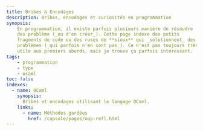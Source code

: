 ```yaml
---
title: Bribes & Encodages
description: Bribes, encodages et curiosités en programmation
synopsis:
    En programmation, il existe parfois plusieurs manière de résoudre
    des problème (_ou d'en créer_). Cette page indexe des petits
    fragments de code ou des ruses de **sioux** qui _solutionnent_ des 
    problèmes (_qui parfois n'en sont pas_). Ce n'est pas toujours très
    utile aux premiers abords, mais je trouve ça parfois intéressant.
tags:
    - programmation
    - type
    - ocaml
toc: false
indexes:
  - name: OCaml
    synopsis: 
      Bribes et encodages utilisant le langage OCaml.
    links:
      - name: Méthodes gardées
        href: /capsule/pages/oop-refl.html
---
```

